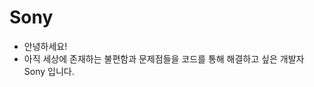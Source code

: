 # Sony

- 안녕하세요!
- 아직 세상에 존재하는 불편함과 문제점들을 코드를 통해 해결하고 싶은 개발자 Sony 입니다.

<!---
smj0503/smj0503 is a ✨ special ✨ repository because its `README.md` (this file) appears on your GitHub profile.
You can click the Preview link to take a look at your changes.
--->
